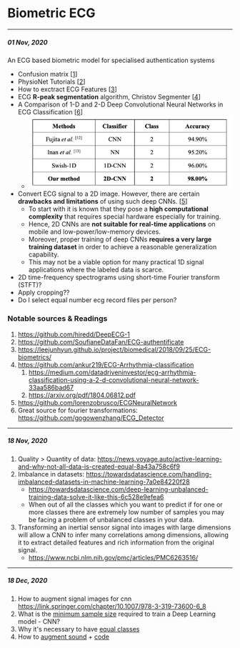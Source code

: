 # Biometric ECG
---
##### 01 Nov, 2020
An ECG based biometric model for specialised authentication systems
- Confusion matrix [[1][1]]
- PhysioNet Tutorials [[2][2]]
- How to exctract ECG Features [[3][3]]
- ECG **R-peak segmentation** algorithm, Christov Segmenter [[4][4]]
- A Comparison of 1-D and 2-D Deep Convolutional Neural Networks
in ECG Classification [[6][6]]
    - ![Comparison of ECG beat classification methods on MIT-BIH arrhythmia database](media/2d_1d_comparison.png)
- Convert ECG signal to a 2D image. However, there are certain **drawbacks and limitations** of using such deep CNNs. [[5][5]]
    - To start with it is known that they pose a **high computational complexity** that requires special hardware especially for training. 
    - Hence, 2D CNNs are **not suitable for real-time applications** on mobile and low-power/low-memory devices.
	- Moreover, proper training of deep CNNs **requires a very large training dataset** in order to achieve a reasonable generalization capability. 
	- This may not be a viable option for many practical 1D signal applications where the labeled data is scarce.
-   2D time-frequency spectrograms using short-time Fourier transform (STFT)?
- Apply cropping??
- Do I select equal number ecg record files per person?

### Notable sources & Readings
1. https://github.com/hiredd/DeepECG-1
1. https://github.com/SoufianeDataFan/ECG-authentificate
1. https://leejunhyun.github.io/project/biomedical/2018/09/25/ECG-biometrics/
1. https://github.com/ankur219/ECG-Arrhythmia-classification
	1. https://medium.com/datadriveninvestor/ecg-arrhythmia-classification-using-a-2-d-convolutional-neural-network-33aa586bad67
	2. https://arxiv.org/pdf/1804.06812.pdf
1. https://github.com/lorenzobrusco/ECGNeuralNetwork
1. Great source for fourier transformations:  https://github.com/gogowenzhang/ECG_Detector 

---
##### 18 Nov, 2020

1. Quality > Quantity of data: https://news.voyage.auto/active-learning-and-why-not-all-data-is-created-equal-8a43a758c6f9
1. Imbalance in datasets: https://towardsdatascience.com/handling-imbalanced-datasets-in-machine-learning-7a0e84220f28
    - https://towardsdatascience.com/deep-learning-unbalanced-training-data-solve-it-like-this-6c528e9efea6
    - When out of all the classes which you want to predict if for one or more classes there are extremely low number of samples you may be facing a problem of unbalanced classes in your data.
1. Transforming an inertial sensor signal into images with large dimensions will allow a CNN to infer many correlations among dimensions, allowing it to extract detailed features and rich information from the original signal.
    - https://www.ncbi.nlm.nih.gov/pmc/articles/PMC6263516/


---
##### 18 Dec, 2020
1. How to augment signal images for cnn https://link.springer.com/chapter/10.1007/978-3-319-73600-6_8
1. What is the [minimum sample size](https://www.researchgate.net/post/What_is_the_minimum_sample_size_required_to_train_a_Deep_Learning_model-CNN) required to train a Deep Learning model - CNN?
1. Why it's necessary to have [equal classes](https://www.cs.cmu.edu/afs/cs/project/jair/pub/volume16/chawla02a-html/chawla2002.html)
1. How to [augment sound](https://medium.com/@keur.plkar/audio-data-augmentation-in-python-a91600613e47) + [code](https://gist.github.com/keyurparalkar/5a49f696ed36ddce6526ab50e29e04ce)


[1]: <https://www.dataschool.io/simple-guide-to-confusion-matrix-terminology/#:~:text=A%20confusion%20matrix%20is%20a,related%20terminology%20can%20be%20confusing.>
[2]: <https://archive.physionet.org/tutorials/creating-records.shtml>
[3]: <https://ieeexplore.ieee.org/document/6950168>
[4]: <https://biosppy.readthedocs.io/en/stable/biosppy.signals.html>
[5]: <https://ieeexplore.ieee.org/document/8682194>
[6]: <https://arxiv.org/pdf/1810.07088.pdf>